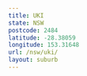 ```yaml
---
title: UKI
state: NSW
postcode: 2484
latitude: -28.38059
longitude: 153.31648
url: /nsw/uki/
layout: suburb
---
```

